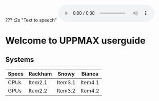 ??? t2s "Text to speech"
    <audio src="../project_apply.mp3" controls preload></audio>

# Welcome to UPPMAX userguide 


## Systems

| Specs    | Rackham    | Snowy    | Bianca    |
|---------------- | --------------- | --------------- | --------------- |
| CPUs    | Item2.1    | Item3.1    | Item4.1    |
| GPUs   | Item2.2   | Item3.2   | Item4.2   |


